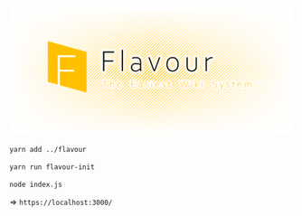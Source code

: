 ![Flavour](resources/banner.png "Flavour | The Easiest Wiki System")

```sh
yarn add ../flavour
```

```sh
yarn run flavour-init
```

```sh
node index.js
```

=> `https://localhost:3000/`
